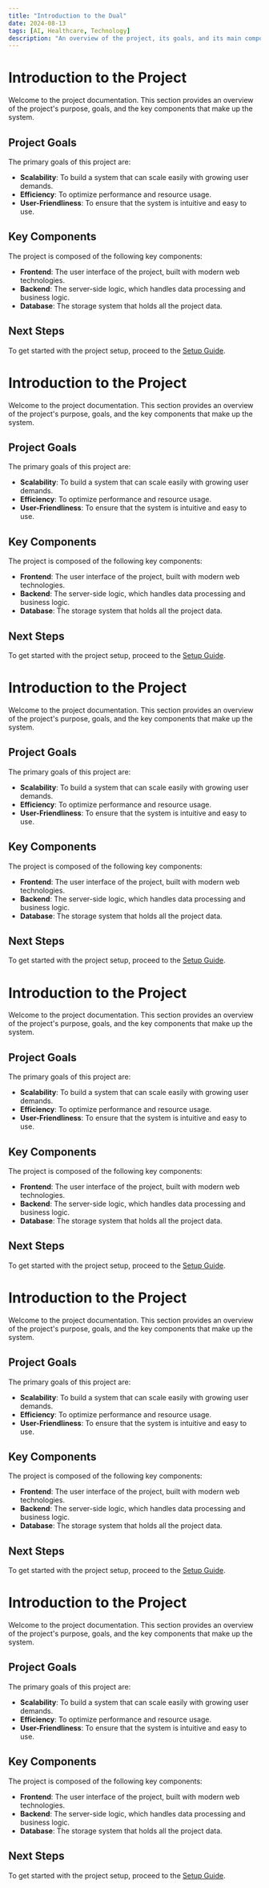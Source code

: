 ```yaml
---
title: "Introduction to the Dual"
date: 2024-08-13
tags: [AI, Healthcare, Technology]
description: "An overview of the project, its goals, and its main components."
---
```


# Introduction to the Project

Welcome to the project documentation. This section provides an overview of the project's purpose, goals, and the key components that make up the system.

## Project Goals

The primary goals of this project are:
- **Scalability**: To build a system that can scale easily with growing user demands.
- **Efficiency**: To optimize performance and resource usage.
- **User-Friendliness**: To ensure that the system is intuitive and easy to use.

## Key Components

The project is composed of the following key components:
- **Frontend**: The user interface of the project, built with modern web technologies.
- **Backend**: The server-side logic, which handles data processing and business logic.
- **Database**: The storage system that holds all the project data.
  
## Next Steps

To get started with the project setup, proceed to the [Setup Guide](doc2.html).

# Introduction to the Project

Welcome to the project documentation. This section provides an overview of the project's purpose, goals, and the key components that make up the system.

## Project Goals

The primary goals of this project are:
- **Scalability**: To build a system that can scale easily with growing user demands.
- **Efficiency**: To optimize performance and resource usage.
- **User-Friendliness**: To ensure that the system is intuitive and easy to use.

## Key Components

The project is composed of the following key components:
- **Frontend**: The user interface of the project, built with modern web technologies.
- **Backend**: The server-side logic, which handles data processing and business logic.
- **Database**: The storage system that holds all the project data.
  
## Next Steps

To get started with the project setup, proceed to the [Setup Guide](doc2.html).

# Introduction to the Project

Welcome to the project documentation. This section provides an overview of the project's purpose, goals, and the key components that make up the system.

## Project Goals

The primary goals of this project are:
- **Scalability**: To build a system that can scale easily with growing user demands.
- **Efficiency**: To optimize performance and resource usage.
- **User-Friendliness**: To ensure that the system is intuitive and easy to use.

## Key Components

The project is composed of the following key components:
- **Frontend**: The user interface of the project, built with modern web technologies.
- **Backend**: The server-side logic, which handles data processing and business logic.
- **Database**: The storage system that holds all the project data.
  
## Next Steps

To get started with the project setup, proceed to the [Setup Guide](doc2.html).

# Introduction to the Project

Welcome to the project documentation. This section provides an overview of the project's purpose, goals, and the key components that make up the system.

## Project Goals

The primary goals of this project are:
- **Scalability**: To build a system that can scale easily with growing user demands.
- **Efficiency**: To optimize performance and resource usage.
- **User-Friendliness**: To ensure that the system is intuitive and easy to use.

## Key Components

The project is composed of the following key components:
- **Frontend**: The user interface of the project, built with modern web technologies.
- **Backend**: The server-side logic, which handles data processing and business logic.
- **Database**: The storage system that holds all the project data.
  
## Next Steps

To get started with the project setup, proceed to the [Setup Guide](doc2.html).

# Introduction to the Project

Welcome to the project documentation. This section provides an overview of the project's purpose, goals, and the key components that make up the system.

## Project Goals

The primary goals of this project are:
- **Scalability**: To build a system that can scale easily with growing user demands.
- **Efficiency**: To optimize performance and resource usage.
- **User-Friendliness**: To ensure that the system is intuitive and easy to use.

## Key Components

The project is composed of the following key components:
- **Frontend**: The user interface of the project, built with modern web technologies.
- **Backend**: The server-side logic, which handles data processing and business logic.
- **Database**: The storage system that holds all the project data.
  
## Next Steps

To get started with the project setup, proceed to the [Setup Guide](doc2.html).

# Introduction to the Project

Welcome to the project documentation. This section provides an overview of the project's purpose, goals, and the key components that make up the system.

## Project Goals

The primary goals of this project are:
- **Scalability**: To build a system that can scale easily with growing user demands.
- **Efficiency**: To optimize performance and resource usage.
- **User-Friendliness**: To ensure that the system is intuitive and easy to use.

## Key Components

The project is composed of the following key components:
- **Frontend**: The user interface of the project, built with modern web technologies.
- **Backend**: The server-side logic, which handles data processing and business logic.
- **Database**: The storage system that holds all the project data.
  
## Next Steps

To get started with the project setup, proceed to the [Setup Guide](doc2.html).